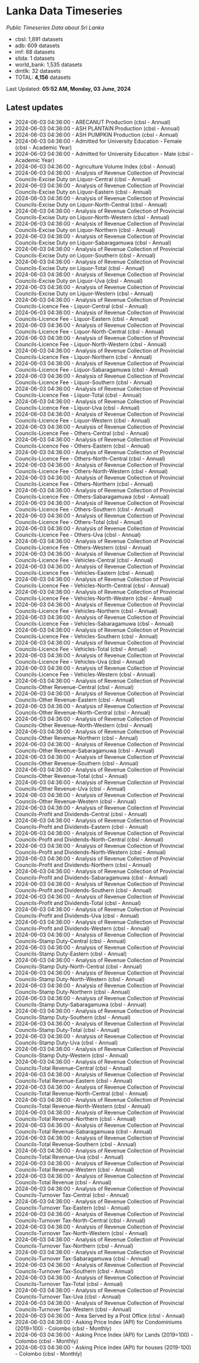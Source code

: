 # Lanka Data Timeseries
*Public Timeseries Data about Sri Lanka*

* cbsl: 1,891 datasets
* adb: 609 datasets
* imf: 88 datasets
* sltda: 1 datasets
* world_bank: 1,535 datasets
* dmtlk: 32 datasets
* TOTAL: **4,156** datasets

Last Updated: **05:52 AM, Monday, 03 June, 2024**

## Latest updates

* 2024-06-03 04:36:00 - ARECANUT Production (cbsl - Annual)
* 2024-06-03 04:36:00 - ASH PLANTAIN Production (cbsl - Annual)
* 2024-06-03 04:36:00 - ASH PUMPKIN Production (cbsl - Annual)
* 2024-06-03 04:36:00 - Admitted for University Education - Female (cbsl - Academic Year)
* 2024-06-03 04:36:00 - Admitted for University Education - Male (cbsl - Academic Year)
* 2024-06-03 04:36:00 - Agriculture Volume Index (cbsl - Annual)
* 2024-06-03 04:36:00 - Analysis of Revenue Collection of Provincial Councils-Excise Duty on Liquor-Central (cbsl - Annual)
* 2024-06-03 04:36:00 - Analysis of Revenue Collection of Provincial Councils-Excise Duty on Liquor-Eastern (cbsl - Annual)
* 2024-06-03 04:36:00 - Analysis of Revenue Collection of Provincial Councils-Excise Duty on Liquor-North-Central (cbsl - Annual)
* 2024-06-03 04:36:00 - Analysis of Revenue Collection of Provincial Councils-Excise Duty on Liquor-North-Western (cbsl - Annual)
* 2024-06-03 04:36:00 - Analysis of Revenue Collection of Provincial Councils-Excise Duty on Liquor-Northern (cbsl - Annual)
* 2024-06-03 04:36:00 - Analysis of Revenue Collection of Provincial Councils-Excise Duty on Liquor-Sabaragamuwa (cbsl - Annual)
* 2024-06-03 04:36:00 - Analysis of Revenue Collection of Provincial Councils-Excise Duty on Liquor-Southern (cbsl - Annual)
* 2024-06-03 04:36:00 - Analysis of Revenue Collection of Provincial Councils-Excise Duty on Liquor-Total (cbsl - Annual)
* 2024-06-03 04:36:00 - Analysis of Revenue Collection of Provincial Councils-Excise Duty on Liquor-Uva (cbsl - Annual)
* 2024-06-03 04:36:00 - Analysis of Revenue Collection of Provincial Councils-Excise Duty on Liquor-Western (cbsl - Annual)
* 2024-06-03 04:36:00 - Analysis of Revenue Collection of Provincial Councils-Licence Fee - Liquor-Central (cbsl - Annual)
* 2024-06-03 04:36:00 - Analysis of Revenue Collection of Provincial Councils-Licence Fee - Liquor-Eastern (cbsl - Annual)
* 2024-06-03 04:36:00 - Analysis of Revenue Collection of Provincial Councils-Licence Fee - Liquor-North-Central (cbsl - Annual)
* 2024-06-03 04:36:00 - Analysis of Revenue Collection of Provincial Councils-Licence Fee - Liquor-North-Western (cbsl - Annual)
* 2024-06-03 04:36:00 - Analysis of Revenue Collection of Provincial Councils-Licence Fee - Liquor-Northern (cbsl - Annual)
* 2024-06-03 04:36:00 - Analysis of Revenue Collection of Provincial Councils-Licence Fee - Liquor-Sabaragamuwa (cbsl - Annual)
* 2024-06-03 04:36:00 - Analysis of Revenue Collection of Provincial Councils-Licence Fee - Liquor-Southern (cbsl - Annual)
* 2024-06-03 04:36:00 - Analysis of Revenue Collection of Provincial Councils-Licence Fee - Liquor-Total (cbsl - Annual)
* 2024-06-03 04:36:00 - Analysis of Revenue Collection of Provincial Councils-Licence Fee - Liquor-Uva (cbsl - Annual)
* 2024-06-03 04:36:00 - Analysis of Revenue Collection of Provincial Councils-Licence Fee - Liquor-Western (cbsl - Annual)
* 2024-06-03 04:36:00 - Analysis of Revenue Collection of Provincial Councils-Licence Fee - Others-Central (cbsl - Annual)
* 2024-06-03 04:36:00 - Analysis of Revenue Collection of Provincial Councils-Licence Fee - Others-Eastern (cbsl - Annual)
* 2024-06-03 04:36:00 - Analysis of Revenue Collection of Provincial Councils-Licence Fee - Others-North-Central (cbsl - Annual)
* 2024-06-03 04:36:00 - Analysis of Revenue Collection of Provincial Councils-Licence Fee - Others-North-Western (cbsl - Annual)
* 2024-06-03 04:36:00 - Analysis of Revenue Collection of Provincial Councils-Licence Fee - Others-Northern (cbsl - Annual)
* 2024-06-03 04:36:00 - Analysis of Revenue Collection of Provincial Councils-Licence Fee - Others-Sabaragamuwa (cbsl - Annual)
* 2024-06-03 04:36:00 - Analysis of Revenue Collection of Provincial Councils-Licence Fee - Others-Southern (cbsl - Annual)
* 2024-06-03 04:36:00 - Analysis of Revenue Collection of Provincial Councils-Licence Fee - Others-Total (cbsl - Annual)
* 2024-06-03 04:36:00 - Analysis of Revenue Collection of Provincial Councils-Licence Fee - Others-Uva (cbsl - Annual)
* 2024-06-03 04:36:00 - Analysis of Revenue Collection of Provincial Councils-Licence Fee - Others-Western (cbsl - Annual)
* 2024-06-03 04:36:00 - Analysis of Revenue Collection of Provincial Councils-Licence Fee - Vehicles-Central (cbsl - Annual)
* 2024-06-03 04:36:00 - Analysis of Revenue Collection of Provincial Councils-Licence Fee - Vehicles-Eastern (cbsl - Annual)
* 2024-06-03 04:36:00 - Analysis of Revenue Collection of Provincial Councils-Licence Fee - Vehicles-North-Central (cbsl - Annual)
* 2024-06-03 04:36:00 - Analysis of Revenue Collection of Provincial Councils-Licence Fee - Vehicles-North-Western (cbsl - Annual)
* 2024-06-03 04:36:00 - Analysis of Revenue Collection of Provincial Councils-Licence Fee - Vehicles-Northern (cbsl - Annual)
* 2024-06-03 04:36:00 - Analysis of Revenue Collection of Provincial Councils-Licence Fee - Vehicles-Sabaragamuwa (cbsl - Annual)
* 2024-06-03 04:36:00 - Analysis of Revenue Collection of Provincial Councils-Licence Fee - Vehicles-Southern (cbsl - Annual)
* 2024-06-03 04:36:00 - Analysis of Revenue Collection of Provincial Councils-Licence Fee - Vehicles-Total (cbsl - Annual)
* 2024-06-03 04:36:00 - Analysis of Revenue Collection of Provincial Councils-Licence Fee - Vehicles-Uva (cbsl - Annual)
* 2024-06-03 04:36:00 - Analysis of Revenue Collection of Provincial Councils-Licence Fee - Vehicles-Western (cbsl - Annual)
* 2024-06-03 04:36:00 - Analysis of Revenue Collection of Provincial Councils-Other Revenue-Central (cbsl - Annual)
* 2024-06-03 04:36:00 - Analysis of Revenue Collection of Provincial Councils-Other Revenue-Eastern (cbsl - Annual)
* 2024-06-03 04:36:00 - Analysis of Revenue Collection of Provincial Councils-Other Revenue-North-Central (cbsl - Annual)
* 2024-06-03 04:36:00 - Analysis of Revenue Collection of Provincial Councils-Other Revenue-North-Western (cbsl - Annual)
* 2024-06-03 04:36:00 - Analysis of Revenue Collection of Provincial Councils-Other Revenue-Northern (cbsl - Annual)
* 2024-06-03 04:36:00 - Analysis of Revenue Collection of Provincial Councils-Other Revenue-Sabaragamuwa (cbsl - Annual)
* 2024-06-03 04:36:00 - Analysis of Revenue Collection of Provincial Councils-Other Revenue-Southern (cbsl - Annual)
* 2024-06-03 04:36:00 - Analysis of Revenue Collection of Provincial Councils-Other Revenue-Total (cbsl - Annual)
* 2024-06-03 04:36:00 - Analysis of Revenue Collection of Provincial Councils-Other Revenue-Uva (cbsl - Annual)
* 2024-06-03 04:36:00 - Analysis of Revenue Collection of Provincial Councils-Other Revenue-Western (cbsl - Annual)
* 2024-06-03 04:36:00 - Analysis of Revenue Collection of Provincial Councils-Profit and Dividends-Central (cbsl - Annual)
* 2024-06-03 04:36:00 - Analysis of Revenue Collection of Provincial Councils-Profit and Dividends-Eastern (cbsl - Annual)
* 2024-06-03 04:36:00 - Analysis of Revenue Collection of Provincial Councils-Profit and Dividends-North-Central (cbsl - Annual)
* 2024-06-03 04:36:00 - Analysis of Revenue Collection of Provincial Councils-Profit and Dividends-North-Western (cbsl - Annual)
* 2024-06-03 04:36:00 - Analysis of Revenue Collection of Provincial Councils-Profit and Dividends-Northern (cbsl - Annual)
* 2024-06-03 04:36:00 - Analysis of Revenue Collection of Provincial Councils-Profit and Dividends-Sabaragamuwa (cbsl - Annual)
* 2024-06-03 04:36:00 - Analysis of Revenue Collection of Provincial Councils-Profit and Dividends-Southern (cbsl - Annual)
* 2024-06-03 04:36:00 - Analysis of Revenue Collection of Provincial Councils-Profit and Dividends-Total (cbsl - Annual)
* 2024-06-03 04:36:00 - Analysis of Revenue Collection of Provincial Councils-Profit and Dividends-Uva (cbsl - Annual)
* 2024-06-03 04:36:00 - Analysis of Revenue Collection of Provincial Councils-Profit and Dividends-Western (cbsl - Annual)
* 2024-06-03 04:36:00 - Analysis of Revenue Collection of Provincial Councils-Stamp Duty-Central (cbsl - Annual)
* 2024-06-03 04:36:00 - Analysis of Revenue Collection of Provincial Councils-Stamp Duty-Eastern (cbsl - Annual)
* 2024-06-03 04:36:00 - Analysis of Revenue Collection of Provincial Councils-Stamp Duty-North-Central (cbsl - Annual)
* 2024-06-03 04:36:00 - Analysis of Revenue Collection of Provincial Councils-Stamp Duty-North-Western (cbsl - Annual)
* 2024-06-03 04:36:00 - Analysis of Revenue Collection of Provincial Councils-Stamp Duty-Northern (cbsl - Annual)
* 2024-06-03 04:36:00 - Analysis of Revenue Collection of Provincial Councils-Stamp Duty-Sabaragamuwa (cbsl - Annual)
* 2024-06-03 04:36:00 - Analysis of Revenue Collection of Provincial Councils-Stamp Duty-Southern (cbsl - Annual)
* 2024-06-03 04:36:00 - Analysis of Revenue Collection of Provincial Councils-Stamp Duty-Total (cbsl - Annual)
* 2024-06-03 04:36:00 - Analysis of Revenue Collection of Provincial Councils-Stamp Duty-Uva (cbsl - Annual)
* 2024-06-03 04:36:00 - Analysis of Revenue Collection of Provincial Councils-Stamp Duty-Western (cbsl - Annual)
* 2024-06-03 04:36:00 - Analysis of Revenue Collection of Provincial Councils-Total Revenue-Central (cbsl - Annual)
* 2024-06-03 04:36:00 - Analysis of Revenue Collection of Provincial Councils-Total Revenue-Eastern (cbsl - Annual)
* 2024-06-03 04:36:00 - Analysis of Revenue Collection of Provincial Councils-Total Revenue-North-Central (cbsl - Annual)
* 2024-06-03 04:36:00 - Analysis of Revenue Collection of Provincial Councils-Total Revenue-North-Western (cbsl - Annual)
* 2024-06-03 04:36:00 - Analysis of Revenue Collection of Provincial Councils-Total Revenue-Northern (cbsl - Annual)
* 2024-06-03 04:36:00 - Analysis of Revenue Collection of Provincial Councils-Total Revenue-Sabaragamuwa (cbsl - Annual)
* 2024-06-03 04:36:00 - Analysis of Revenue Collection of Provincial Councils-Total Revenue-Southern (cbsl - Annual)
* 2024-06-03 04:36:00 - Analysis of Revenue Collection of Provincial Councils-Total Revenue-Uva (cbsl - Annual)
* 2024-06-03 04:36:00 - Analysis of Revenue Collection of Provincial Councils-Total Revenue-Western (cbsl - Annual)
* 2024-06-03 04:36:00 - Analysis of Revenue Collection of Provincial Councils-Total Revenue (cbsl - Annual)
* 2024-06-03 04:36:00 - Analysis of Revenue Collection of Provincial Councils-Turnover Tax-Central (cbsl - Annual)
* 2024-06-03 04:36:00 - Analysis of Revenue Collection of Provincial Councils-Turnover Tax-Eastern (cbsl - Annual)
* 2024-06-03 04:36:00 - Analysis of Revenue Collection of Provincial Councils-Turnover Tax-North-Central (cbsl - Annual)
* 2024-06-03 04:36:00 - Analysis of Revenue Collection of Provincial Councils-Turnover Tax-North-Western (cbsl - Annual)
* 2024-06-03 04:36:00 - Analysis of Revenue Collection of Provincial Councils-Turnover Tax-Northern (cbsl - Annual)
* 2024-06-03 04:36:00 - Analysis of Revenue Collection of Provincial Councils-Turnover Tax-Sabaragamuwa (cbsl - Annual)
* 2024-06-03 04:36:00 - Analysis of Revenue Collection of Provincial Councils-Turnover Tax-Southern (cbsl - Annual)
* 2024-06-03 04:36:00 - Analysis of Revenue Collection of Provincial Councils-Turnover Tax-Total (cbsl - Annual)
* 2024-06-03 04:36:00 - Analysis of Revenue Collection of Provincial Councils-Turnover Tax-Uva (cbsl - Annual)
* 2024-06-03 04:36:00 - Analysis of Revenue Collection of Provincial Councils-Turnover Tax-Western (cbsl - Annual)
* 2024-06-03 04:36:00 - Area Served by a Post Office (cbsl - Annual)
* 2024-06-03 04:36:00 - Asking Price Index (API) for Condominiums (2019=100) - Colombo (cbsl - Monthly)
* 2024-06-03 04:36:00 - Asking Price Index (API) for Lands (2019=100) - Colombo (cbsl - Monthly)
* 2024-06-03 04:36:00 - Asking Price Index (API) for houses (2019-100) - Colombo (cbsl - Monthly)